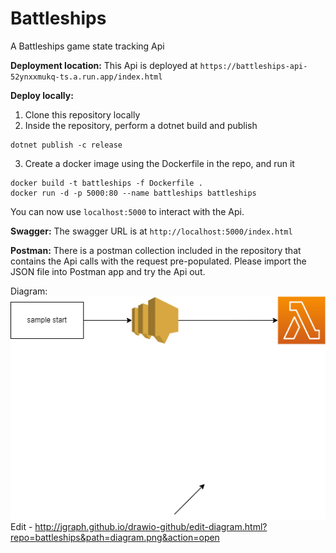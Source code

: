 # Battleships
A Battleships game state tracking Api

**Deployment location:**
This Api is deployed at `https://battleships-api-52ynxxmukq-ts.a.run.app/index.html`

**Deploy locally:**
1. Clone this repository locally
2. Inside the repository, perform a dotnet build and publish
```
dotnet publish -c release
```
3. Create a docker image using the Dockerfile in the repo, and run it
```
docker build -t battleships -f Dockerfile .
docker run -d -p 5000:80 --name battleships battleships  

```
You can now use `localhost:5000` to interact with the Api.

**Swagger:**
The swagger URL is at `http://localhost:5000/index.html`

**Postman:**
There is a postman collection included in the repository that contains the Api calls with the request pre-populated. Please import the JSON file into Postman app and try the Api out.


Diagram:
![Alt Architecure diagram](Diagram.png)
Edit - http://jgraph.github.io/drawio-github/edit-diagram.html?repo=battleships&path=diagram.png&action=open

